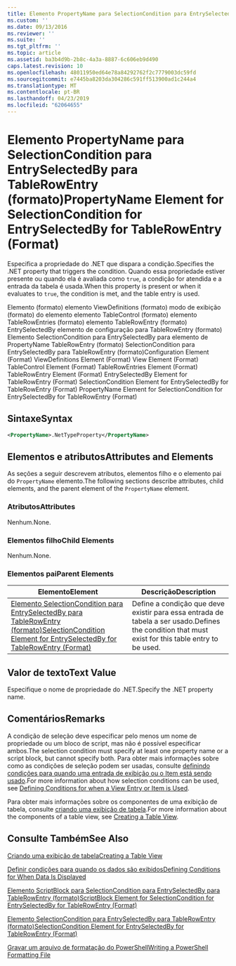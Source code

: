 ```yaml
---
title: Elemento PropertyName para SelectionCondition para EntrySelectedBy para TableRowEntry (formato) | Microsoft Docs
ms.custom: ''
ms.date: 09/13/2016
ms.reviewer: ''
ms.suite: ''
ms.tgt_pltfrm: ''
ms.topic: article
ms.assetid: ba3b4d9b-2b8c-4a3a-8887-6c606eb9d490
caps.latest.revision: 10
ms.openlocfilehash: 48011950ed64e78a84292762f2c7779003dc59fd
ms.sourcegitcommit: e7445ba8203da304286c591ff513900ad1c244a4
ms.translationtype: MT
ms.contentlocale: pt-BR
ms.lasthandoff: 04/23/2019
ms.locfileid: "62064655"
---
```

# <a name="propertyname-element-for-selectioncondition-for-entryselectedby-for-tablerowentry-format"></a><span data-ttu-id="6c9ae-102">Elemento PropertyName para SelectionCondition para EntrySelectedBy para TableRowEntry (formato)</span><span class="sxs-lookup"><span data-stu-id="6c9ae-102">PropertyName Element for SelectionCondition for EntrySelectedBy for TableRowEntry (Format)</span></span>

<span data-ttu-id="6c9ae-103">Especifica a propriedade do .NET que dispara a condição.</span><span class="sxs-lookup"><span data-stu-id="6c9ae-103">Specifies the .NET property that triggers the condition.</span></span> <span data-ttu-id="6c9ae-104">Quando essa propriedade estiver presente ou quando ela é avaliada como `true`, a condição for atendida e a entrada da tabela é usada.</span><span class="sxs-lookup"><span data-stu-id="6c9ae-104">When this property is present or when it evaluates to `true`, the condition is met, and the table entry is used.</span></span>

<span data-ttu-id="6c9ae-105">Elemento (formato) elemento ViewDefinitions (formato) modo de exibição (formato) do elemento elemento TableControl (formato) elemento TableRowEntries (formato) elemento TableRowEntry (formato) EntrySelectedBy elemento de configuração para TableRowEntry (formato) Elemento SelectionCondition para EntrySelectedBy para elemento de PropertyName TableRowEntry (formato) SelectionCondition para EntrySelectedBy para TableRowEntry (formato)</span><span class="sxs-lookup"><span data-stu-id="6c9ae-105">Configuration Element (Format) ViewDefinitions Element (Format) View Element (Format) TableControl Element (Format) TableRowEntries Element (Format) TableRowEntry Element (Format) EntrySelectedBy Element for TableRowEntry (Format) SelectionCondition Element for EntrySelectedBy for TableRowEntry (Format) PropertyName Element for SelectionCondition for EntrySelectedBy for TableRowEntry (Format)</span></span>

## <a name="syntax"></a><span data-ttu-id="6c9ae-106">Sintaxe</span><span class="sxs-lookup"><span data-stu-id="6c9ae-106">Syntax</span></span>

```xml
<PropertyName>.NetTypeProperty</PropertyName>
```

## <a name="attributes-and-elements"></a><span data-ttu-id="6c9ae-107">Elementos e atributos</span><span class="sxs-lookup"><span data-stu-id="6c9ae-107">Attributes and Elements</span></span>

<span data-ttu-id="6c9ae-108">As seções a seguir descrevem atributos, elementos filho e o elemento pai do `PropertyName` elemento.</span><span class="sxs-lookup"><span data-stu-id="6c9ae-108">The following sections describe attributes, child elements, and the parent element of the `PropertyName` element.</span></span>

### <a name="attributes"></a><span data-ttu-id="6c9ae-109">Atributos</span><span class="sxs-lookup"><span data-stu-id="6c9ae-109">Attributes</span></span>

<span data-ttu-id="6c9ae-110">Nenhum.</span><span class="sxs-lookup"><span data-stu-id="6c9ae-110">None.</span></span>

### <a name="child-elements"></a><span data-ttu-id="6c9ae-111">Elementos filho</span><span class="sxs-lookup"><span data-stu-id="6c9ae-111">Child Elements</span></span>

<span data-ttu-id="6c9ae-112">Nenhum.</span><span class="sxs-lookup"><span data-stu-id="6c9ae-112">None.</span></span>

### <a name="parent-elements"></a><span data-ttu-id="6c9ae-113">Elementos pai</span><span class="sxs-lookup"><span data-stu-id="6c9ae-113">Parent Elements</span></span>

|<span data-ttu-id="6c9ae-114">Elemento</span><span class="sxs-lookup"><span data-stu-id="6c9ae-114">Element</span></span>|<span data-ttu-id="6c9ae-115">Descrição</span><span class="sxs-lookup"><span data-stu-id="6c9ae-115">Description</span></span>|
|-------------|-----------------|
|[<span data-ttu-id="6c9ae-116">Elemento SelectionCondition para EntrySelectedBy para TableRowEntry (formato)</span><span class="sxs-lookup"><span data-stu-id="6c9ae-116">SelectionCondition Element for EntrySelectedBy for TableRowEntry (Format)</span></span>](./selectioncondition-element-for-entryselectedby-for-tablecontrol-format.md)|<span data-ttu-id="6c9ae-117">Define a condição que deve existir para essa entrada de tabela a ser usado.</span><span class="sxs-lookup"><span data-stu-id="6c9ae-117">Defines the condition that must exist for this table entry to be used.</span></span>|

## <a name="text-value"></a><span data-ttu-id="6c9ae-118">Valor de texto</span><span class="sxs-lookup"><span data-stu-id="6c9ae-118">Text Value</span></span>

<span data-ttu-id="6c9ae-119">Especifique o nome de propriedade do .NET.</span><span class="sxs-lookup"><span data-stu-id="6c9ae-119">Specify the .NET property name.</span></span>

## <a name="remarks"></a><span data-ttu-id="6c9ae-120">Comentários</span><span class="sxs-lookup"><span data-stu-id="6c9ae-120">Remarks</span></span>

<span data-ttu-id="6c9ae-121">A condição de seleção deve especificar pelo menos um nome de propriedade ou um bloco de script, mas não é possível especificar ambos.</span><span class="sxs-lookup"><span data-stu-id="6c9ae-121">The selection condition must specify at least one property name or a script block, but cannot specify both.</span></span> <span data-ttu-id="6c9ae-122">Para obter mais informações sobre como as condições de seleção podem ser usadas, consulte [definindo condições para quando uma entrada de exibição ou o Item está sendo usado](./defining-conditions-for-displaying-data.md).</span><span class="sxs-lookup"><span data-stu-id="6c9ae-122">For more information about how selection conditions can be used, see [Defining Conditions for when a View Entry or Item is Used](./defining-conditions-for-displaying-data.md).</span></span>

<span data-ttu-id="6c9ae-123">Para obter mais informações sobre os componentes de uma exibição de tabela, consulte [criando uma exibição de tabela](./creating-a-table-view.md).</span><span class="sxs-lookup"><span data-stu-id="6c9ae-123">For more information about the components of a table view, see [Creating a Table View](./creating-a-table-view.md).</span></span>

## <a name="see-also"></a><span data-ttu-id="6c9ae-124">Consulte Também</span><span class="sxs-lookup"><span data-stu-id="6c9ae-124">See Also</span></span>

[<span data-ttu-id="6c9ae-125">Criando uma exibição de tabela</span><span class="sxs-lookup"><span data-stu-id="6c9ae-125">Creating a Table View</span></span>](./creating-a-table-view.md)

[<span data-ttu-id="6c9ae-126">Definir condições para quando os dados são exibidos</span><span class="sxs-lookup"><span data-stu-id="6c9ae-126">Defining Conditions for When Data Is Displayed</span></span>](./defining-conditions-for-displaying-data.md)

[<span data-ttu-id="6c9ae-127">Elemento ScriptBlock para SelectionCondition para EntrySelectedBy para TableRowEntry (formato)</span><span class="sxs-lookup"><span data-stu-id="6c9ae-127">ScriptBlock Element for SelectionCondition for EntrySelectedBy for TableRowEntry (Format)</span></span>](./scriptblock-element-for-selectioncondition-for-entryselectedby-for-tablecontrol-format.md)

[<span data-ttu-id="6c9ae-128">Elemento SelectionCondition para EntrySelectedBy para TableRowEntry (formato)</span><span class="sxs-lookup"><span data-stu-id="6c9ae-128">SelectionCondition Element for EntrySelectedBy for TableRowEntry (Format)</span></span>](./selectioncondition-element-for-entryselectedby-for-tablecontrol-format.md)

[<span data-ttu-id="6c9ae-129">Gravar um arquivo de formatação do PowerShell</span><span class="sxs-lookup"><span data-stu-id="6c9ae-129">Writing a PowerShell Formatting File</span></span>](./writing-a-powershell-formatting-file.md)

